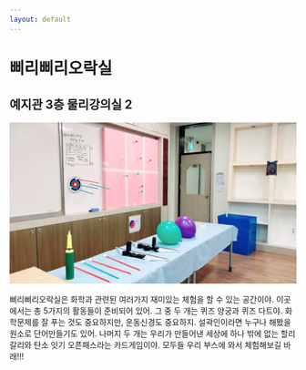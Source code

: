```yaml
---
layout: default
---
```



# 삐리삐리오락실
## 예지관 3층 물리강의실 2

![부스 대표 이미지](/image/삐리삐리오락실.jpg)


삐리삐리오락실은 화학과 관련된 여러가지 재미있는 체험을 할 수 있는 공간이야. 이곳에서는 총 5가지의 활동들이 준비되어 있어. 그 중 두 개는 퀴즈 양궁과 퀴즈 다트야. 화학문제를 잘 푸는 것도 중요하지만, 운동신경도 중요하지. 설곽인이라면 누구나 해봤을 원소로 단어만들기도 있어. 나머지 두 개는 우리가 만들어낸 세상에 하나 밖에 없는 할리갈리와 탄소 잇기 오픈패스라는 카드게임이야. 모두들 우리 부스에 와서 체험해보길 바래!!!
